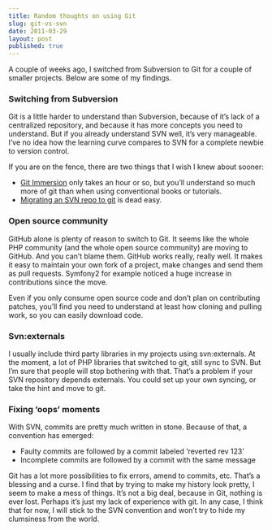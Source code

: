 ```yaml
---
title: Random thoughts on using Git
slug: git-vs-svn
date: 2011-03-29
layout: post
published: true
---
```


A couple of weeks ago, I switched from Subversion to Git for a couple of smaller projects. Below are some of my findings.

### Switching from Subversion

Git is a little harder to understand than Subversion, because of it’s lack of a centralized repository, and because it has more concepts you need to understand. But if you already understand SVN well, it’s very manageable. I’ve no idea how the learning curve compares to SVN for a complete newbie to version control.

If you are on the fence, there are two things that I wish I knew about sooner:

  * [Git Immersion](http://gitimmersion.com/) only takes an hour or so, but you’ll understand so much more of git than when using conventional books or tutorials.
  * [Migrating an SVN repo to git](http://help.github.com/svn-importing/) is dead easy.

### Open source community

GitHub alone is plenty of reason to switch to Git. It seems like the whole PHP community (and the whole open source community) are moving to GitHub. And you can’t blame them. GitHub works really, really well. It makes it easy to maintain your own fork of a project, make changes and send them as pull requests. Symfony2 for example noticed a huge increase in contributions since the move.

Even if you only consume open source code and don’t plan on contributing patches, you’ll find you need to understand at least how cloning and pulling work, so you can easily download code.

### Svn:externals

I usually include third party libraries in my projects using svn:externals. At the moment, a lot of PHP libraries that switched to git, still sync to SVN. But I’m sure that people will stop bothering with that. That’s a problem if your SVN repository depends externals. You could set up your own syncing, or take the hint and move to git.

### Fixing ‘oops’ moments

With SVN, commits are pretty much written in stone. Because of that, a convention has emerged:

  * Faulty commits are followed by a commit labeled ‘reverted rev 123’
  * Incomplete commits are followed by a commit with the same message

Git has a lot more possibilities to fix errors, amend to commits, etc. That’s a blessing and a curse. I find that by trying to make my history look pretty, I seem to make a mess of things. It’s not a big deal, because in Git, nothing is ever lost. Perhaps it’s just my lack of experience with git. In any case, I think that for now, I will stick to the SVN convention and won’t try to hide my clumsiness from the world.
